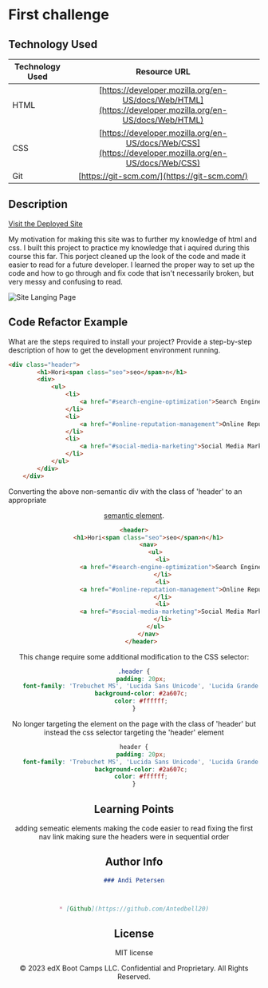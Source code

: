 # First challenge 

## Technology Used 

| Technology Used         | Resource URL           | 
| ------------- |:-------------:| 
| HTML    | [https://developer.mozilla.org/en-US/docs/Web/HTML](https://developer.mozilla.org/en-US/docs/Web/HTML) | 
| CSS     | [https://developer.mozilla.org/en-US/docs/Web/CSS](https://developer.mozilla.org/en-US/docs/Web/CSS)      |   
| Git | [https://git-scm.com/](https://git-scm.com/)     |    

## Description 

[Visit the Deployed Site](https://antedbell20.github.io/challenge1)

My motivation for making this site was to further my knowledge of html and css. I built this project to practice my knowledge that i aquired during this course this far. This porject cleaned up the look of the code and made it easier to read for a future developer. I learned the proper way to set up the code and how to go through and fix code that isn't necessarily broken, but very messy and confusing to read. 


![Site Langing Page](./site.gif)


## Code Refactor Example

What are the steps required to install your project? Provide a step-by-step description of how to get the development environment running.


```html
<div class="header">
        <h1>Hori<span class="seo">seo</span>n</h1>
        <div>
            <ul>
                <li>
                    <a href="#search-engine-optimization">Search Engine Optimization</a>
                </li>
                <li>
                    <a href="#online-reputation-management">Online Reputation Management</a>
                </li>
                <li>
                    <a href="#social-media-marketing">Social Media Marketing</a>
                </li>
            </ul>
        </div>
    </div>
```

Converting the above non-semantic div with the class of 'header' to an appropriate [<header> semantic element](https://www.w3schools.com/html/html5_semantic_elements.asp). 

```html
<header>
        <h1>Hori<span class="seo">seo</span>n</h1>
        <nav>
            <ul>
                <li>
                    <a href="#search-engine-optimization">Search Engine Optimization</a>
                </li>
                <li>
                    <a href="#online-reputation-management">Online Reputation Management</a>
                </li>
                <li>
                    <a href="#social-media-marketing">Social Media Marketing</a>
                </li>
            </ul>
        </nav>
    </header>

```

This change require some additional modification to the CSS selector: 

```css
.header {
    padding: 20px;
    font-family: 'Trebuchet MS', 'Lucida Sans Unicode', 'Lucida Grande', 'Lucida Sans', Arial, sans-serif;
    background-color: #2a607c;
    color: #ffffff;
}
```

No longer targeting the element on the page with the class of 'header' but instead the css selector targeting the 'header' element 

```css
header {
    padding: 20px;
    font-family: 'Trebuchet MS', 'Lucida Sans Unicode', 'Lucida Grande', 'Lucida Sans', Arial, sans-serif;
    background-color: #2a607c;
    color: #ffffff;
}

```


## Learning Points 

adding semeatic elements
making the code easier to read
fixing the first nav link
making sure the headers were in sequential order


## Author Info

```md
### Andi Petersen



* [Github](https://github.com/Antedbell20)
```

## License

MIT license



© 2023 edX Boot Camps LLC. Confidential and Proprietary. All Rights Reserved.
